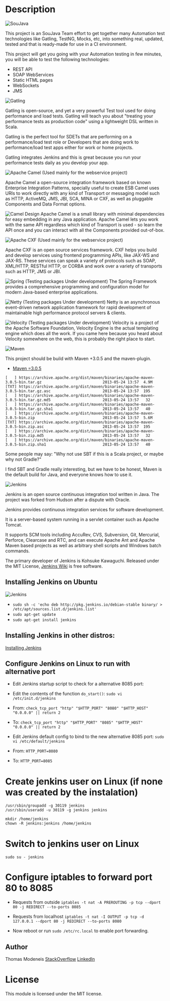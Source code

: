 Description
===========

![SouJava](https://soujavablog.files.wordpress.com/2011/01/logo-soujava-top.jpg)

This project is an SouJava Team effort to get together many Automation test technologies like Gatling, TestNG, Mocks, etc, into something real, updated, tested and that is ready-made for use in a CI environment.

This project will get you going with your Automation testing in few minutes, you will be able to test the following technologies:

 * REST API
 * SOAP WebServices
 * Static HTML pages
 * WebSockets
 * JMS 

![Gatling](https://soujavablog.files.wordpress.com/2015/05/gatling-logo.png)

Gatling is open-source, and yet a very powerful Test tool used for doing performance and load tests. Gatling will teach you about "treating your performance tests as production code" using a lightweight DSL written in Scala.

Gatling is the perfect tool for SDETs that are performing on a performance/load test role or Developers that are doing work to performance/load test apps either for work or home projects.

Gatling integrates Jenkins and this is great because you run your performance tests daily as you develop your app.


![Apache Camel](https://upload.wikimedia.org/wikipedia/commons/thumb/9/9c/Apache-camel-logo.png/150px-Apache-camel-logo.png)
(Used mainly for the webservice project)

Apache Camel a open-source integration framework based on known Enterprise Integration Patterns, specially useful to create ESB
Camel uses URIs to work directly with any kind of Transport or messaging model such as HTTP, 
ActiveMQ, JMS, JBI, SCA, MINA or CXF, as well as pluggable Components and Data Format options. 

![Camel Design](http://cdn.infoq.com/statics_s2_20160301-0105u7/resource/articles/eai-with-apache-camel/en/resources/fig2large.jpg)
Apache Camel is a small library with minimal dependencies for easy embedding in any Java application. 
Apache Camel lets you work with the same API regardless which kind of Transport is used - so learn the API once and you can interact with all the Components provided out-of-box.


![Apache CXF](https://bigdatanerd.files.wordpress.com/2012/03/box_cxf.jpg)
(Used mainly for the webservice project)

Apache CXF is an open source services framework. CXF helps you build and develop services using frontend programming APIs, like JAX-WS and JAX-RS. These services can speak a variety of protocols such as SOAP, XML/HTTP, RESTful HTTP, or CORBA and work over a variety of transports such as HTTP, JMS or JBI.


![Spring](https://thenewboston.com/photos/users/287/original/763608fe4b09e466e0398762d27396a8.png)
(Testing packages Under development)
The Spring Framework provides a comprehensive programming and configuration model for modern Java-based enterprise applications.


![Netty](http://normanmaurer.me/presentations/2013-wjax-netty/images/netty_logo.png)
(Testing packages Under development)
Netty is an asynchronous event-driven network application framework for rapid development of maintainable high performance protocol servers & clients.


![Velocity](https://velocity.apache.org/engine/1.4/images/logo.gif)
(Testing packages Under development)
Velocity is a project of the Apache Software Foundation, Velocity Engine is the actual templating engine which does all the work. 
If you came here because you heard about Velocity somewhere on the web, this is probably the right place to start.

![Maven](https://soujavablog.files.wordpress.com/2015/05/maven.png)

This project should be build with Maven +3.0.5 and the maven-plugin.
* [Maven =3.0.5](https://maven.apache.org/download.cgi)
```
[   ] https://archive.apache.org/dist/maven/binaries/apache-maven-3.0.5-bin.tar.gz                           2013-05-24 13:57  4.9M
[TXT] https://archive.apache.org/dist/maven/binaries/apache-maven-3.0.5-bin.tar.gz.asc                       2013-05-24 13:57  195
[   ] https://archive.apache.org/dist/maven/binaries/apache-maven-3.0.5-bin.tar.gz.md5                       2013-05-24 13:57   32
[   ] https://archive.apache.org/dist/maven/binaries/apache-maven-3.0.5-bin.tar.gz.sha1                      2013-05-24 13:57   40
[   ] https://archive.apache.org/dist/maven/binaries/apache-maven-3.0.5-bin.zip                              2013-05-24 13:57  5.6M
[TXT] https://archive.apache.org/dist/maven/binaries/apache-maven-3.0.5-bin.zip.asc                          2013-05-24 13:57  195
[   ] https://archive.apache.org/dist/maven/binaries/apache-maven-3.0.5-bin.zip.md5                          2013-05-24 13:57   32
[   ] https://archive.apache.org/dist/maven/binaries/apache-maven-3.0.5-bin.zip.sha1                         2013-05-24 13:57   40
```

Some people may say: "Why not use SBT if this is a Scala project, or maybe why not Gradle?"

I find SBT and Gradle really interesting, but we have to be honest, Maven is the default build for Java, and everyone knows how to use it.


![Jenkins](https://soujavablog.files.wordpress.com/2015/05/jenkinslogo.png)

Jenkins is an open source continuous integration tool written in Java. The project was forked from Hudson after a dispute with Oracle.

Jenkins provides continuous integration services for software development.

It is a server-based system running in a servlet container such as Apache Tomcat.

It supports SCM tools including AccuRev, CVS, Subversion, Git, Mercurial, Perforce, Clearcase and RTC,
and can execute Apache Ant and Apache Maven based projects as well as arbitrary shell scripts and Windows batch commands.

The primary developer of Jenkins is Kohsuke Kawaguchi. Released under the MIT License, [Jenkins Wiki](https://wiki.jenkins-ci.org/display/JENKINS/Home) is free software.

## Installing Jenkins on Ubuntu
![Jenkins](https://wiki.jenkins-ci.org/download/attachments/327683/JENKINS?version=1&modificationDate=1302750804000)

* `sudo sh -c 'echo deb http://pkg.jenkins.io/debian-stable binary/ > /etc/apt/sources.list.d/jenkins.list'`
* `sudo apt-get update`
* `sudo apt-get install jenkins`

## Installing Jenkins in other distros:
[Installing Jenkins](https://wiki.jenkins-ci.org/display/JENKINS/Installing+Jenkins)

## Configure Jenkins on Linux to run with alternative port

* Edit Jenkins startup script to check for a alternative 8085 port:
* Edit the contents of the function `do_start()`:
`sudo vi /etc/init.d/jenkins`

* From:
`check_tcp_port "http" "$HTTP_PORT" "8080" "$HTTP_HOST" "0.0.0.0" || return 2`

* To: 
`check_tcp_port "http" "$HTTP_PORT" "8085" "$HTTP_HOST" "0.0.0.0" || return 2`

* Edit Jenkins default config to bind to the new alternative 8085 port:
`sudo vi /etc/default/jenkins`

* From: 
`HTTP_PORT=8080`

* To: 
`HTTP_PORT=8085`

# Create jenkins user on Linux (if none was created by the instalation)
```
/usr/sbin/groupadd -g 30119 jenkins
/usr/sbin/useradd -u 30119 -g jenkins jenkins
 
mkdir /home/jenkins
chown -R jenkins:jenkins /home/jenkins
```

# Switch to jenkins user on Linux
`sudo su - jenkins`

# Configure iptables to forward port 80 to 8085
* Requests from outside
`iptables -t nat -A PREROUTING -p tcp --dport 80 -j REDIRECT --to-ports 8085`
* Requests from localhost
`iptables -t nat -I OUTPUT -p tcp -d 127.0.0.1 --dport 80 -j REDIRECT --to-ports 8080`

* Now reboot or run `sudo /etc/rc.local` to enable port forwarding. 

## Author
Thomas Modeneis
[StackOverflow](https://careers.stackoverflow.com/thomasmodeneis)
[LinkedIn](https://uk.linkedin.com/in/thomasmodeneis)

License
=======

This module is licensed under the MIT license.
